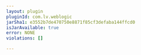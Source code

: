 ```yaml
---
layout: plugin
pluginId: com.lv.weblogic
jarSha1: e3552b7de470750e8871f85cf3defaba144ffcd0
isJarAvailable: true
error: NONE
violations: []

---
```

